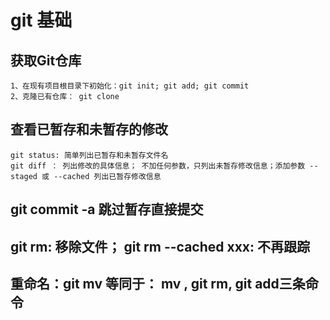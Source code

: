 # git 基础

## 获取Git仓库   
    
    1、在现有项目根目录下初始化：git init; git add; git commit   
    2、克隆已有仓库： git clone  
    
## 查看已暂存和未暂存的修改   

    git status: 简单列出已暂存和未暂存文件名   
    git diff ： 列出修改的具体信息； 不加任何参数，只列出未暂存修改信息；添加参数 --staged 或 --cached 列出已暂存修改信息   

## git commit -a 跳过暂存直接提交  

## git rm: 移除文件； git rm --cached xxx: 不再跟踪

## 重命名：git mv 等同于： mv , git rm, git add三条命令  


